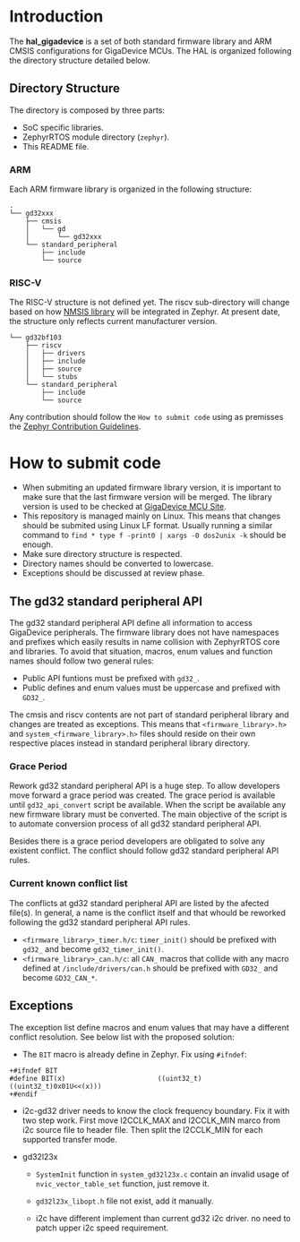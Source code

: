 # Introduction

The **hal_gigadevice** is a set of both standard firmware library and ARM CMSIS
configurations for GigaDevice MCUs. The HAL is organized following the
directory structure detailed below.

## Directory Structure

The directory is composed by three parts:

 - SoC specific libraries.
 - ZephyrRTOS module directory (`zephyr`).
 - This README file.

### ARM

Each ARM firmware library is organized in the following structure:

```
.
└── gd32xxx
    ├── cmsis
    │   └── gd
    │       └── gd32xxx
    └── standard_peripheral
        ├── include
        └── source
```

### RISC-V

The RISC-V structure is not defined yet. The riscv sub-directory will change
based on how [NMSIS library](https://github.com/Nuclei-Software/NMSIS/) will
be integrated in Zephyr. At present date, the structure only reflects current
manufacturer version.

```
└── gd32bf103
    ├── riscv
    │   ├── drivers
    │   ├── include
    │   ├── source
    │   └── stubs
    └── standard_peripheral
        ├── include
        └── source
```

 Any contribution should follow the `How to submit code` using as premisses the
 [Zephyr Contribution Guidelines](https://docs.zephyrproject.org/latest/contribute/index.html).

# How to submit code

 - When submiting an updated firmware library version, it is important to make
   sure that the last firmware version will be merged. The library version is
   used to be checked at [GigaDevice MCU Site](http://www.gd32mcu.com/en/download/).
 - This repository is managed mainly on Linux. This means that changes should
   be submited using Linux LF format. Usually running a similar command to
   `find * type f -print0 | xargs -0 dos2unix -k` should be enough.
 - Make sure directory structure is respected.
 - Directory names should be converted to lowercase.
 - Exceptions should be discussed at review phase.

## The gd32 standard peripheral API

The gd32 standard peripheral API define all information to access GigaDevice
peripherals. The firmware library does not have namespaces and prefixes which
easily results in name collision with ZephyrRTOS core and libraries. To avoid
that situation, macros, enum values and function names should follow two
general rules:

 - Public API funtions must be prefixed with `gd32_`.
 - Public defines and enum values must be uppercase and prefixed with `GD32_`.

The cmsis and riscv contents are not part of standard peripheral library and
changes are treated as exceptions. This means that `<firmware_library>.h>` and
`system_<firmware_library>.h>` files should reside on their own respective
places instead in standard peripheral library directory.

### Grace Period

Rework gd32 standard peripheral API is a huge step. To allow developers move
forward a grace period was created. The grace period is available until
`gd32_api_convert` script be available. When the script be available any new
firmware library must be converted. The main objective of the script is to
automate conversion process of all gd32 standard peripheral API.

Besides there is a grace period developers are obligated to solve any existent
conflict. The conflict should follow gd32 standard peripheral API rules.

### Current known conflict list

The conflicts at gd32 standard peripheral API are listed by the afected file(s).
In general, a name is the conflict itself and that whould be reworked following
the gd32 standard peripheral API rules.

 - `<firmware_library>_timer.h/c`: `timer_init()` should be prefixed with
   `gd32_` and become `gd32_timer_init()`.
 - `<firmware_library>_can.h/c`: all `CAN_` macros that collide with any
   macro defined at `/include/drivers/can.h` should be prefixed with `GD32_`
   and become `GD32_CAN_*`.

## Exceptions

The exception list define macros and enum values that may have a different
conflict resolution. See below list with the proposed solution:

 - The `BIT` macro is already define in Zephyr. Fix using `#ifndef`:
```review
+#ifndef BIT
#define BIT(x)                       ((uint32_t)((uint32_t)0x01U<<(x)))
+#endif
```
- i2c-gd32 driver needs to know the clock frequency boundary. Fix it with
  two step work. First move I2CCLK_MAX and I2CCLK_MIN marco from i2c source
  file to header file. Then split the I2CCLK_MIN for each supported transfer
  mode.

- gd32l23x

  - `SystemInit` function in `system_gd32l23x.c` contain an invalid usage of
    `nvic_vector_table_set` function, just remove it.

  - `gd32l23x_libopt.h` file not exist, add it manually.

  - i2c have different implement than current gd32 i2c driver. no need to patch
    upper i2c speed requirement.
